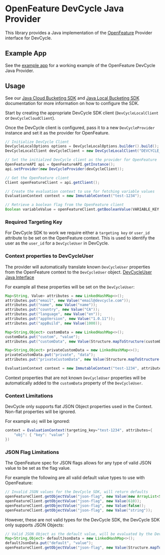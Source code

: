 # OpenFeature DevCycle Java Provider

This library provides a Java implementation of the [OpenFeature](https://openfeature.dev/) Provider interface for DevCycle.

## Example App

See the [example app](src/examples/java/com/devcycle/examples/OpenFeatureExample.java) for a working example of the OpenFeature DevCycle Java Provider.

## Usage

See our [Java Cloud Bucketing SDK](https://docs.devcycle.com/sdk/server-side-sdks/java-cloud) and [Java Local Bucketing SDK](https://docs.devcycle.com/sdk/server-side-sdks/java-local) documentation for more information on how to configure the SDK.

Start by creating the appropriate DevCycle SDK client (`DevCycleLocalClient` or `DevCycleCloudClient`).

Once the DevCycle client is configured, pass it to a new `DevCycleProvider` instance and set it as the provider for OpenFeature.

```java
// Initialize DevCycle Client
DevCycleLocalOptions options = DevCycleLocalOptions.builder().build();
DevCycleLocalClient devCycleClient = new DevCycleLocalClient("DEVCYCLE_SERVER_SDK_KEY", options);

// Set the initialzed DevCycle client as the provider for OpenFeature
OpenFeatureAPI api = OpenFeatureAPI.getInstance();
api.setProvider(new DevCycleProvider(devCycleClient));

// Get the OpenFeature client
Client openFeatureClient = api.getClient();

// Create the evaluation context to use for fetching variable values
EvaluationContext context = new ImmutableContext("test-1234");

// Retrieve a boolean flag from the OpenFeature client
Boolean variableValue = openFeatureClient.getBooleanValue(VARIABLE_KEY, false, context);
```

### Required Targeting Key

For DevCycle SDK to work we require either a `targeting key` or `user_id` attribute to be set on the OpenFeature context.
This is used to identify the user as the `user_id` for a `DevCycleUser` in DevCycle.

### Context properties to DevCycleUser

The provider will automatically translate known `DevCycleUser` properties from the OpenFeature context to the `DevCycleUser` object.
[DevCycleUser Java Interface](https://github.com/DevCycleHQ/java-server-sdk/blob/main/src/main/java/com/devcycle/sdk/server/common/model/DevCycleUser.java)

For example all these properties will be set on the `DevCycleUser`:
```java
Map<String, Value> attributes = new LinkedHashMap<>();
attributes.put("email", new Value("email@devcycle.com"));
attributes.put("name", new Value("name"));
attributes.put("country", new Value("CA"));
attributes.put("language", new Value("en"));
attributes.put("appVersion", new Value("1.0.11"));
attributes.put("appBuild", new Value(1000));

Map<String,Object> customData = new LinkedHashMap<>();
customData.put("custom", "value");
attributes.put("customData", new Value(Structure.mapToStructure(customData)));

Map<String,Object> privateCustomData = new LinkedHashMap<>();
privateCustomData.put("private", "data");
attributes.put("privateCustomData", new Value(Structure.mapToStructure(privateCustomData)));

EvaluationContext context = new ImmutableContext("test-1234", attributes);
```

Context properties that are not known `DevCycleUser` properties will be automatically
added to the `customData` property of the `DevCycleUser`.

### Context Limitations

DevCycle only supports flat JSON Object properties used in the Context. Non-flat properties will be ignored.

For example `obj` will be ignored:
```java
context = EvaluationContext(targeting_key="test-1234", attributes={
    "obj": { "key": "value" }
})
```

### JSON Flag Limitations

The OpenFeature spec for JSON flags allows for any type of valid JSON value to be set as the flag value.

For example the following are all valid default value types to use with OpenFeature:
```java
// Invalid JSON values for the DevCycle SDK, will return defaults
openFeatureClient.getObjectValue("json-flag", new Value(new ArrayList<String>(Arrays.asList("value1", "value2"))));
openFeatureClient.getObjectValue("json-flag", new Value(610));
openFeatureClient.getObjectValue("json-flag", new Value(false));
openFeatureClient.getObjectValue("json-flag", new Value("string"));
```

However, these are not valid types for the DevCycle SDK, the DevCycle SDK only supports JSON Objects:
```java
// Valid JSON Object as the default value, will be evaluated by the DevCycle SDK
Map<String,Object> defaultJsonData = new LinkedHashMap<>();
defaultJsonData.put("default", "value");
openFeatureClient.getObjectValue("json-flag", new Value(Structure.mapToStructure(defaultJsonData)));
```